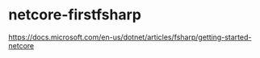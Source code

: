 # netcore-firstfsharp
https://docs.microsoft.com/en-us/dotnet/articles/fsharp/getting-started-netcore
